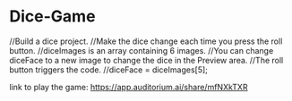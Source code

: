 # Dice-Game
//Build a dice project. 
//Make the dice change each time you press the roll button.
//diceImages is an array containing 6 images.
//You can change diceFace to a new image to change the dice in the Preview area.
//The roll button triggers the code.
//diceFace = diceImages[5];

link to play the game: https://app.auditorium.ai/share/mfNXkTXR
